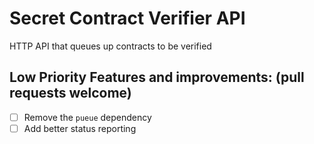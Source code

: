 # Secret Contract Verifier API

HTTP API that queues up contracts to be verified

## Low Priority Features and improvements: (pull requests welcome)

- [ ] Remove the `pueue` dependency
- [ ] Add better status reporting